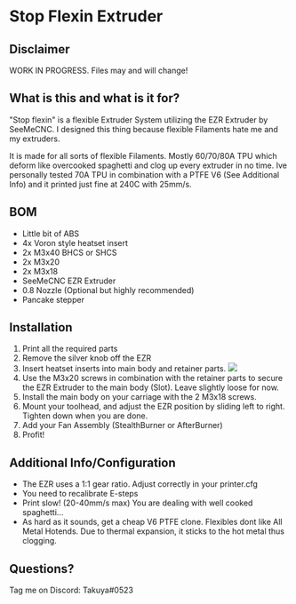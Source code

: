 
# Stop Flexin Extruder

## Disclaimer
WORK IN PROGRESS. Files may and will change!

## What is this and what is it for?
"Stop flexin" is a flexible Extruder System utilizing the EZR Extruder by SeeMeCNC. I designed this thing because flexible Filaments hate me and my extruders. 

It is made for all sorts of flexible Filaments. Mostly 60/70/80A TPU which deform like overcooked spaghetti and clog up every extruder in no time. 
Ive personally tested 70A TPU in combination with a PTFE V6 (See Additional Info) and it printed just fine at 240C with 25mm/s. 


## BOM
 * Little bit of ABS
 * 4x  Voron style heatset insert
 * 2x M3x40 BHCS or SHCS
 * 2x M3x20
 * 2x M3x18
 * SeeMeCNC EZR Extruder
 * 0.8 Nozzle (Optional but highly recommended)
 * Pancake stepper

## Installation
1. Print all the required parts
2. Remove the silver knob off the EZR
3. Insert heatset inserts into main body and retainer parts. 
![](./images/1.png)
4. Use the M3x20 screws in combination with the retainer parts to secure the EZR Extruder to the main body (Slot). Leave slightly loose for now.
5. Install the main body on your carriage with the 2 M3x18 screws.
6. Mount your toolhead, and adjust the EZR position by sliding left to right. Tighten down when you are done. 
7. Add your Fan Assembly (StealthBurner or AfterBurner)
8. Profit!
    
## Additional Info/Configuration
* The EZR uses a 1:1 gear ratio. Adjust correctly in your printer.cfg
* You need to recalibrate E-steps
* Print slow! (20-40mm/s max)  You are dealing with well cooked spaghetti...
* As hard as it sounds, get a cheap V6 PTFE clone. Flexibles dont like All Metal Hotends. Due to thermal expansion, it sticks to the hot metal thus clogging. 
 
## Questions? 
Tag me on Discord: Takuya#0523
